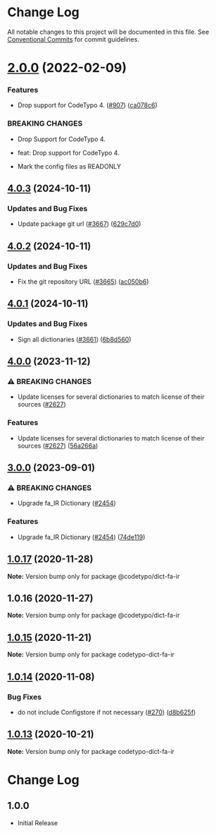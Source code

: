 # Change Log

All notable changes to this project will be documented in this file.
See [Conventional Commits](https://conventionalcommits.org) for commit guidelines.

# [2.0.0](https://github.com/khulnasoft/codetypo/compare/@codetypo/dict-fa-ir@1.0.17...@codetypo/dict-fa-ir@2.0.0) (2022-02-09)


### Features

* Drop support for CodeTypo 4. ([#907](https://github.com/khulnasoft/codetypo/issues/907)) ([ca078c6](https://github.com/khulnasoft/codetypo/commit/ca078c6a2e188cc3cf6276db1ba7e007f0f06f27))


### BREAKING CHANGES

* Drop Support for CodeTypo 4.

* feat: Drop support for CodeTypo 4.
* Mark the config files as READONLY





## [4.0.3](https://github.com/khulnasoft/codetypo/compare/@codetypo/dict-fa-ir@4.0.2...@codetypo/dict-fa-ir@4.0.3) (2024-10-11)


### Updates and Bug Fixes

* Update package git url ([#3667](https://github.com/khulnasoft/codetypo/issues/3667)) ([629c7d0](https://github.com/khulnasoft/codetypo/commit/629c7d0a5e1bacad1d3874b1f8372edc3494ef97))

## [4.0.2](https://github.com/khulnasoft/codetypo/compare/@codetypo/dict-fa-ir@4.0.1...@codetypo/dict-fa-ir@4.0.2) (2024-10-11)


### Updates and Bug Fixes

* Fix the git repository URL ([#3665](https://github.com/khulnasoft/codetypo/issues/3665)) ([ac050b6](https://github.com/khulnasoft/codetypo/commit/ac050b697d57820109995e92fac5ccc32ced1723))

## [4.0.1](https://github.com/khulnasoft/codetypo/compare/@codetypo/dict-fa-ir@4.0.0...@codetypo/dict-fa-ir@4.0.1) (2024-10-11)


### Updates and Bug Fixes

* Sign all dictionaries ([#3661](https://github.com/khulnasoft/codetypo/issues/3661)) ([6b8d560](https://github.com/khulnasoft/codetypo/commit/6b8d560cf51a593458ce42bca415859f872cfc97))

## [4.0.0](https://github.com/khulnasoft/codetypo/compare/@codetypo/dict-fa-ir@3.0.0...@codetypo/dict-fa-ir@4.0.0) (2023-11-12)


### ⚠ BREAKING CHANGES

* Update licenses for several dictionaries to match license of their sources ([#2627](https://github.com/khulnasoft/codetypo/issues/2627))

### Features

* Update licenses for several dictionaries to match license of their sources ([#2627](https://github.com/khulnasoft/codetypo/issues/2627)) ([56a266a](https://github.com/khulnasoft/codetypo/commit/56a266aafdcde83043b92022dd0ae187c1d53498))

## [3.0.0](https://github.com/khulnasoft/codetypo/compare/@codetypo/dict-fa-ir@2.0.0...@codetypo/dict-fa-ir@3.0.0) (2023-09-01)


### ⚠ BREAKING CHANGES

* Upgrade fa_IR Dictionary ([#2454](https://github.com/khulnasoft/codetypo/issues/2454))

### Features

* Upgrade fa_IR Dictionary ([#2454](https://github.com/khulnasoft/codetypo/issues/2454)) ([74de119](https://github.com/khulnasoft/codetypo/commit/74de1198aa9d64eb8d53ce44a16ef9ed04dc6b27))

## [1.0.17](https://github.com/khulnasoft/codetypo/compare/@codetypo/dict-fa-ir@1.0.16...@codetypo/dict-fa-ir@1.0.17) (2020-11-28)

**Note:** Version bump only for package @codetypo/dict-fa-ir





## 1.0.16 (2020-11-27)

**Note:** Version bump only for package @codetypo/dict-fa-ir





## [1.0.15](https://github.com/khulnasoft/codetypo/compare/codetypo-dict-fa-ir@1.0.14...codetypo-dict-fa-ir@1.0.15) (2020-11-21)

**Note:** Version bump only for package codetypo-dict-fa-ir

## [1.0.14](https://github.com/khulnasoft/codetypo/compare/codetypo-dict-fa-ir@1.0.13...codetypo-dict-fa-ir@1.0.14) (2020-11-08)

### Bug Fixes

- do not include Configstore if not necessary ([#270](https://github.com/khulnasoft/codetypo/issues/270)) ([d8b625f](https://github.com/khulnasoft/codetypo/commit/d8b625f2f42d5cc6c4a9390216ac1e5037886e44))

## [1.0.13](https://github.com/khulnasoft/codetypo/compare/codetypo-dict-fa-ir@1.0.12...codetypo-dict-fa-ir@1.0.13) (2020-10-21)

**Note:** Version bump only for package codetypo-dict-fa-ir

# Change Log

## 1.0.0

- Initial Release
